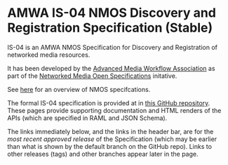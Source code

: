 # AMWA IS-04 NMOS Discovery and Registration Specification (Stable)

IS-04 is an AMWA NMOS Specification for Discovery and Registration of networked media resources.

It has been developed by the [Advanced Media Workflow Association](https://www.amwa.tv) as part of the [Networked Media Open Specifications](https://www.nmos.tv) initative.

See [here](https://amwa-tv.github.io/nmos) for an overview of NMOS specifcations.

The formal IS-04 specification is provided at in [this GitHub repository](https://github.com/AMWA-TV/nmos-discovery-registration/). These pages provide supporting documentation and HTML renders of the APIs (which are specified in RAML and JSON Schema).

The links immediately below, and the links in the header bar, are for the _most recent approved release_ of the Specification (which may be earlier than what is shown by the default branch on the GitHub repo). Links to other releases (tags) and other branches appear later in the page.

